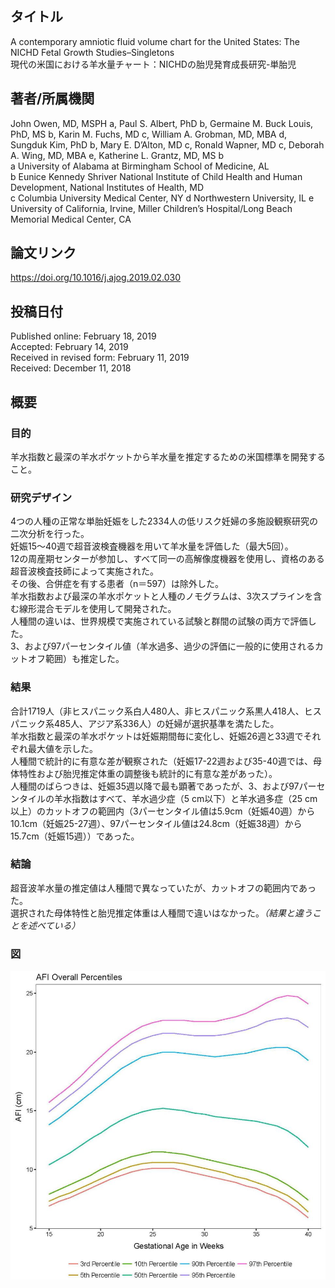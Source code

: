 ## タイトル
A contemporary amniotic fluid volume chart for the United States: The NICHD Fetal Growth Studies–Singletons  
現代の米国における羊水量チャート：NICHDの胎児発育成長研究-単胎児

## 著者/所属機関
John Owen, MD, MSPH a, Paul S. Albert, PhD b, Germaine M. Buck Louis, PhD, MS b, Karin M. Fuchs, MD c, William A. Grobman, MD, MBA d, Sungduk Kim, PhD b, Mary E. D’Alton, MD c, Ronald Wapner, MD c, Deborah A. Wing, MD, MBA e, Katherine L. Grantz, MD, MS b  
a University of Alabama at Birmingham School of Medicine, AL  
b Eunice Kennedy Shriver National Institute of Child Health and Human Development, National Institutes of Health, MD  
c Columbia University Medical Center, NY
d Northwestern University, IL
e University of California, Irvine, Miller Children’s Hospital/Long Beach Memorial Medical Center, CA

## 論文リンク
https://doi.org/10.1016/j.ajog.2019.02.030

## 投稿日付
Published online: February 18, 2019  
Accepted: February 14, 2019  
Received in revised form: February 11, 2019  
Received: December 11, 2018

## 概要
### 目的
羊水指数と最深の羊水ポケットから羊水量を推定するための米国標準を開発すること。

### 研究デザイン
4つの人種の正常な単胎妊娠をした2334人の低リスク妊婦の多施設観察研究の二次分析を行った。  
妊娠15〜40週で超音波検査機器を用いて羊水量を評価した（最大5回）。  
12の周産期センターが参加し、すべて同一の高解像度機器を使用し、資格のある超音波検査技師によって実施された。  
その後、合併症を有する患者（n＝597）は除外した。  
羊水指数および最深の羊水ポケットと人種のノモグラムは、3次スプラインを含む線形混合モデルを使用して開発された。  
人種間の違いは、世界規模で実施されている試験と群間の試験の両方で評価した。  
3、および97パーセンタイル値（羊水過多、過少の評価に一般的に使用されるカットオフ範囲）も推定した。

### 結果
合計1719人（非ヒスパニック系白人480人、非ヒスパニック系黒人418人、ヒスパニック系485人、アジア系336人）の妊婦が選択基準を満たした。  
羊水指数と最深の羊水ポケットは妊娠期間毎に変化し、妊娠26週と33週でそれぞれ最大値を示した。  
人種間で統計的に有意な差が観察された（妊娠17-22週および35-40週では、母体特性および胎児推定体重の調整後も統計的に有意な差があった）。  
人種間のばらつきは、妊娠35週以降で最も顕著であったが、3、および97パーセンタイルの羊水指数はすべて、羊水過少症（5 cm以下）と羊水過多症（25 cm以上）のカットオフの範囲内（3パーセンタイル値は5.9cm（妊娠40週）から10.1cm（妊娠25-27週）、97パーセンタイル値は24.8cm（妊娠38週）から15.7cm（妊娠15週））であった。

### 結論
超音波羊水量の推定値は人種間で異なっていたが、カットオフの範囲内であった。  
選択された母体特性と胎児推定体重は人種間で違いはなかった。*（結果と違うことを述べている）*

### 図
![Figure](contemporary_fig.jpg)
